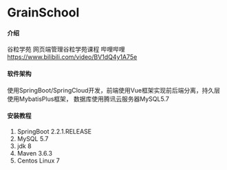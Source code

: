 # GrainSchool


#### 介绍
谷粒学苑
网页端管理谷粒学苑课程
哔哩哔哩 https://www.bilibili.com/video/BV1dQ4y1A75e

#### 软件架构
使用SpringBoot/SpringCloud开发，前端使用Vue框架实现前后端分离，持久层使用MybatisPlus框架，
数据库使用腾讯云服务器MySQL5.7

#### 安装教程
1. SpringBoot 2.2.1.RELEASE
2. MySQL 5.7
3. jdk 8
4. Maven 3.6.3   
5. Centos Linux 7
